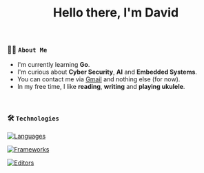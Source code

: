 <h1 align="center">
  Hello there, I'm David
</h1>

<br>

### 👋🏻  ️`About Me`

- I'm currently learning **Go**.
- I'm curious about **Cyber Security**, **AI** and **Embedded Systems**.
- You can contact me via <a href="mailto:dvdabati@gmail.com">Gmail</a> and nothing else (for now).
- In my free time, I like **reading**, **writing** and **playing ukulele**.

<br>

### 🛠  ️`Technologies`

[![Languages](https://skillicons.dev/icons?i=c,java,ruby,js,html,css,kotlin)](https://skillicons.dev)

[![Frameworks](https://skillicons.dev/icons?i=react,rails)](https://skillicons.dev)

[![Editors](https://skillicons.dev/icons?i=neovim,vscode,androidstudio)](https://skillicons.dev)

